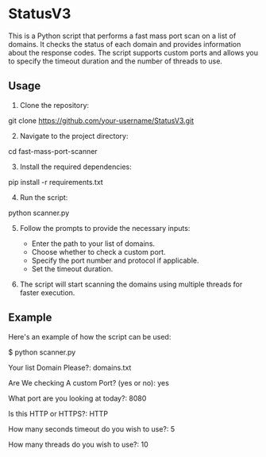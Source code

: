 # StatusV3

This is a Python script that performs a fast mass port scan on a list of domains. It checks the status of each domain and provides information about the response codes. The script supports custom ports and allows you to specify the timeout duration and the number of threads to use.

## Usage

1. Clone the repository:

  git clone https://github.com/your-username/StatusV3.git
   
2. Navigate to the project directory:

  cd fast-mass-port-scanner
   
3. Install the required dependencies:

  pip install -r requirements.txt
   
4. Run the script:

  python scanner.py
   

5. Follow the prompts to provide the necessary inputs:

   - Enter the path to your list of domains.
   - Choose whether to check a custom port.
   - Specify the port number and protocol if applicable.
   - Set the timeout duration.

6. The script will start scanning the domains using multiple threads for faster execution.

## Example

Here's an example of how the script can be used:

$ python scanner.py

Your list Domain Please?: domains.txt

Are We checking A custom Port? (yes or no): yes

What port are you looking at today?: 8080

Is this HTTP or HTTPS?: HTTP

How many seconds timeout do you wish to use?: 5

How many threads do you wish to use?: 10
